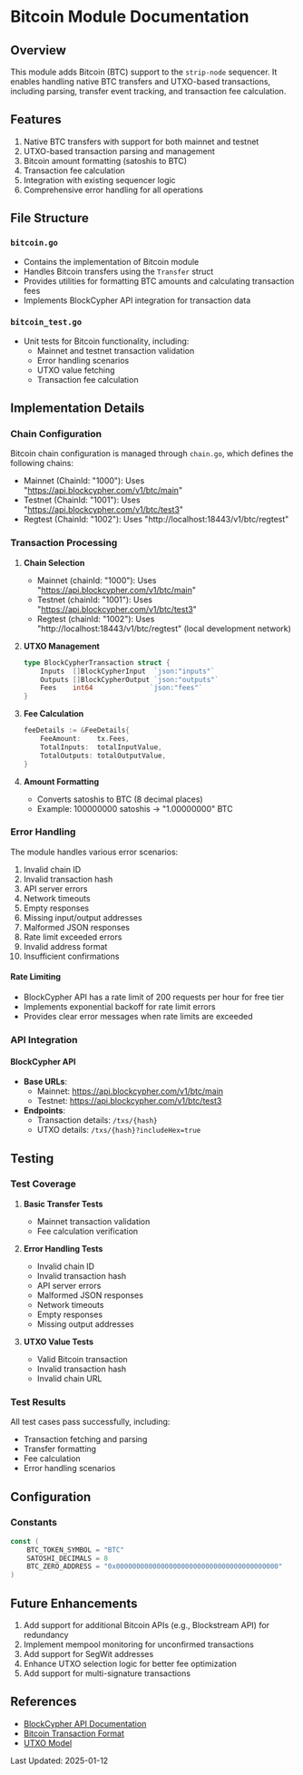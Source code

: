 # Bitcoin Module Documentation

## Overview

This module adds Bitcoin (BTC) support to the `strip-node` sequencer. It enables handling native BTC transfers and UTXO-based transactions, including parsing, transfer event tracking, and transaction fee calculation.

## Features
1. Native BTC transfers with support for both mainnet and testnet
2. UTXO-based transaction parsing and management
3. Bitcoin amount formatting (satoshis to BTC)
4. Transaction fee calculation
5. Integration with existing sequencer logic
6. Comprehensive error handling for all operations

## File Structure

### `bitcoin.go`
- Contains the implementation of Bitcoin module
- Handles Bitcoin transfers using the `Transfer` struct
- Provides utilities for formatting BTC amounts and calculating transaction fees
- Implements BlockCypher API integration for transaction data

### `bitcoin_test.go`
- Unit tests for Bitcoin functionality, including:
  - Mainnet and testnet transaction validation
  - Error handling scenarios
  - UTXO value fetching
  - Transaction fee calculation

## Implementation Details

### Chain Configuration

Bitcoin chain configuration is managed through `chain.go`, which defines the following chains:
- Mainnet (ChainId: "1000"): Uses "https://api.blockcypher.com/v1/btc/main"
- Testnet (ChainId: "1001"): Uses "https://api.blockcypher.com/v1/btc/test3"
- Regtest (ChainId: "1002"): Uses "http://localhost:18443/v1/btc/regtest"

### Transaction Processing
1. **Chain Selection**
   - Mainnet (chainId: "1000"): Uses "https://api.blockcypher.com/v1/btc/main"
   - Testnet (chainId: "1001"): Uses "https://api.blockcypher.com/v1/btc/test3"
   - Regtest (chainId: "1002"): Uses "http://localhost:18443/v1/btc/regtest" (local development network)

2. **UTXO Management**
   ```go
   type BlockCypherTransaction struct {
       Inputs  []BlockCypherInput  `json:"inputs"`
       Outputs []BlockCypherOutput `json:"outputs"`
       Fees    int64              `json:"fees"`
   }
   ```

3. **Fee Calculation**
   ```go
   feeDetails := &FeeDetails{
       FeeAmount:    tx.Fees,
       TotalInputs:  totalInputValue,
       TotalOutputs: totalOutputValue,
   }
   ```

4. **Amount Formatting**
   - Converts satoshis to BTC (8 decimal places)
   - Example: 100000000 satoshis → "1.00000000" BTC

### Error Handling

The module handles various error scenarios:
1. Invalid chain ID
2. Invalid transaction hash
3. API server errors
4. Network timeouts
5. Empty responses
6. Missing input/output addresses
7. Malformed JSON responses
8. Rate limit exceeded errors
9. Invalid address format
10. Insufficient confirmations

#### Rate Limiting
- BlockCypher API has a rate limit of 200 requests per hour for free tier
- Implements exponential backoff for rate limit errors
- Provides clear error messages when rate limits are exceeded

### API Integration

#### BlockCypher API
- **Base URLs**:
  - Mainnet: https://api.blockcypher.com/v1/btc/main
  - Testnet: https://api.blockcypher.com/v1/btc/test3
- **Endpoints**:
  - Transaction details: `/txs/{hash}`
  - UTXO details: `/txs/{hash}?includeHex=true`

## Testing

### Test Coverage
1. **Basic Transfer Tests**
   - Mainnet transaction validation
   - Fee calculation verification

2. **Error Handling Tests**
   - Invalid chain ID
   - Invalid transaction hash
   - API server errors
   - Malformed JSON responses
   - Network timeouts
   - Empty responses
   - Missing output addresses

3. **UTXO Value Tests**
   - Valid Bitcoin transaction
   - Invalid transaction hash
   - Invalid chain URL

### Test Results
All test cases pass successfully, including:
- Transaction fetching and parsing
- Transfer formatting
- Fee calculation
- Error handling scenarios

## Configuration

### Constants
```go
const (
    BTC_TOKEN_SYMBOL = "BTC"
    SATOSHI_DECIMALS = 8
    BTC_ZERO_ADDRESS = "0x0000000000000000000000000000000000000000"
)
```

## Future Enhancements
1. Add support for additional Bitcoin APIs (e.g., Blockstream API) for redundancy
2. Implement mempool monitoring for unconfirmed transactions
3. Add support for SegWit addresses
4. Enhance UTXO selection logic for better fee optimization
5. Add support for multi-signature transactions

## References
- [BlockCypher API Documentation](https://www.blockcypher.com/dev/bitcoin/)
- [Bitcoin Transaction Format](https://en.bitcoin.it/wiki/Transaction)
- [UTXO Model](https://en.wikipedia.org/wiki/Unspent_transaction_output)

Last Updated: 2025-01-12
